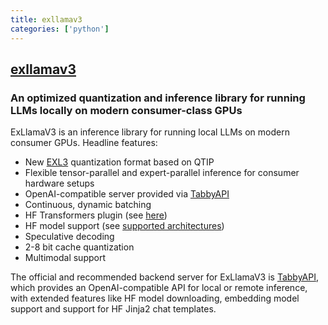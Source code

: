 ```yaml
---
title: exllamav3
categories: ['python']
---
```

## [exllamav3](https://github.com/turboderp-org/exllamav3)

### An optimized quantization and inference library for running LLMs locally on modern consumer-class GPUs 


ExLlamaV3 is an inference library for running local LLMs on modern consumer GPUs. Headline features:

- New [EXL3](doc/exl3.md) quantization format based on QTIP
- Flexible tensor-parallel and expert-parallel inference for consumer hardware setups
- OpenAI-compatible server provided via [TabbyAPI](https://github.com/theroyallab/tabbyAPI/) 
- Continuous, dynamic batching
- HF Transformers plugin (see [here](examples/transformers_integration.py))
- HF model support (see [supported architectures](#architecture-support))
- Speculative decoding
- 2-8 bit cache quantization
- Multimodal support

The official and recommended backend server for ExLlamaV3 is [TabbyAPI](https://github.com/theroyallab/tabbyAPI/), which provides an OpenAI-compatible API for local or remote inference, with extended features like HF model downloading, embedding model support and support for HF Jinja2 chat templates.
